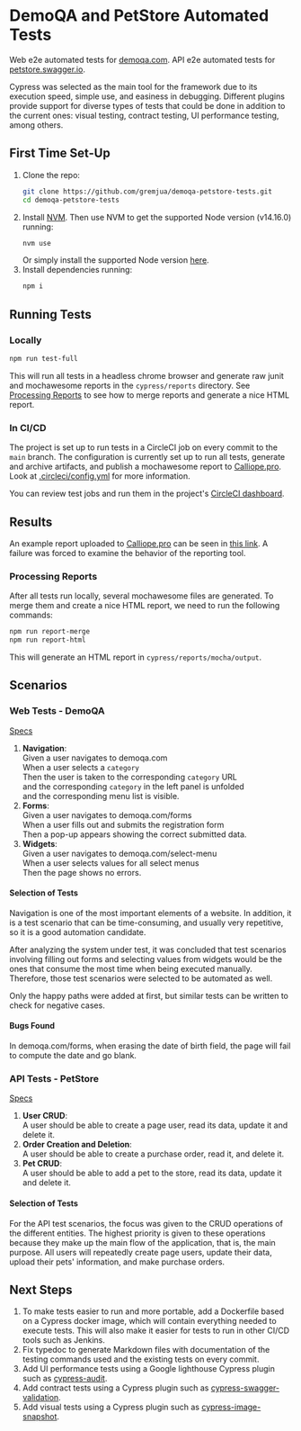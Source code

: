# DemoQA and PetStore Automated Tests

Web e2e automated tests for [demoqa.com](https://demoqa.com/).
API e2e automated tests for [petstore.swagger.io](https://petstore.swagger.io/#/).

Cypress was selected as the main tool for the framework due to its execution speed, simple use, and easiness in debugging. Different plugins provide support for diverse types of tests that could be done in addition to the current ones: visual testing, contract testing, UI performance testing, among others.

## First Time Set-Up

1. Clone the repo:
    ```sh
    git clone https://github.com/gremjua/demoqa-petstore-tests.git
    cd demoqa-petstore-tests
    ```
1. Install [NVM](https://github.com/nvm-sh/nvm). Then use NVM to get the supported Node version (v14.16.0) running:
    ```sh
    nvm use
    ```
    Or simply install the supported Node version [here](https://nodejs.org/dist/v14.16.0/).
1. Install dependencies running:
    ```sh
    npm i
    ```

## Running Tests

### Locally

```sh
npm run test-full
```

This will run all tests in a headless chrome browser and generate raw junit and mochawesome reports in the `cypress/reports` directory. See [Processing Reports](#processing-reports) to see how to merge reports and generate a nice HTML report.

### In CI/CD

The project is set up to run tests in a CircleCI job on every commit to the `main` branch. The configuration is currently set up to run all tests, generate and archive artifacts, and publish a mochawesome report to [Calliope.pro](calliope.pro). Look at [.circleci/config.yml](.circleci/config.yml) for more information.

You can review test jobs and run them in the project's [CircleCI dashboard](https://app.circleci.com/pipelines/github/gremjua/demoqa-petstore-tests).

## Results

An example report uploaded to [Calliope.pro](calliope.pro) can be seen in [this link](https://app.calliope.pro/reports/105700/public/0a04c34a-d038-4f7e-9855-c2c08b492da5). A failure was forced to examine the behavior of the reporting tool.

### Processing Reports

After all tests run locally, several mochawesome files are generated. To merge them and create a nice HTML report, we need to run the following commands:

```sh
npm run report-merge
npm run report-html
```

This will generate an HTML report in `cypress/reports/mocha/output`.

## Scenarios

### Web Tests - DemoQA

[Specs](cypress/specs/ui)

1. **Navigation**: <br>Given a user navigates to demoqa.com<br>When a user selects a `category`<br>Then the user is taken to the corresponding `category` URL<br>and the corresponding `category` in the left panel is unfolded<br>and the corresponding menu list is visible.
1. **Forms**: <br>Given a user navigates to demoqa.com/forms<br>When a user fills out and submits the registration form<br>Then a pop-up appears showing the correct submitted data.
1. **Widgets**: <br>Given a user navigates to demoqa.com/select-menu<br>When a user selects values for all select menus<br>Then the page shows no errors.

#### Selection of Tests

Navigation is one of the most important elements of a website. In addition, it is a test scenario that can be time-consuming, and usually very repetitive, so it is a good automation candidate.

After analyzing the system under test, it was concluded that test scenarios involving filling out forms and selecting values from widgets would be the ones that consume the most time when being executed manually. Therefore, those test scenarios were selected to be automated as well.

Only the happy paths were added at first, but similar tests can be written to check for negative cases.

#### Bugs Found

In demoqa.com/forms, when erasing the date of birth field, the page will fail to compute the date and go blank.

### API Tests - PetStore

[Specs](cypress/specs/api)

1. **User CRUD**: <br>A user should be able to create a page user, read its data, update it and delete it.
1. **Order Creation and Deletion**: <br>A user should be able to create a purchase order, read it, and delete it.
1. **Pet CRUD**: <br>A user should be able to add a pet to the store, read its data, update it and delete it.

#### Selection of Tests

For the API test scenarios, the focus was given to the CRUD operations of the different entities. The highest priority is given to these operations because they make up the main flow of the application, that is, the main purpose. All users will repeatedly create page users, update their data, upload their pets' information, and make purchase orders.

## Next Steps

1. To make tests easier to run and more portable, add a Dockerfile based on a Cypress docker image, which will contain everything needed to execute tests. This will also make it easier for tests to run in other CI/CD tools such as Jenkins.
1. Fix typedoc to generate Markdown files with documentation of the testing commands used and the existing tests on every commit.
1. Add UI performance tests using a Google lighthouse Cypress plugin such as [cypress-audit](https://www.npmjs.com/package/cypress-audit).
1. Add contract tests using a Cypress plugin such as [cypress-swagger-validation](https://github.com/jc21/cypress-swagger-validation).
1. Add visual tests using a Cypress plugin such as [cypress-image-snapshot](https://www.npmjs.com/package/cypress-image-snapshot).
